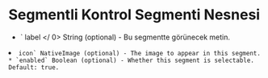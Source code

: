 # Segmentli Kontrol Segmenti Nesnesi

* ` label </ 0>  String (optional) - Bu segmentte görünecek metin.</li>
<li><code>icon` NativeImage (optional) - The image to appear in this segment.
* `enabled` Boolean (optional) - Whether this segment is selectable. Default: true.
